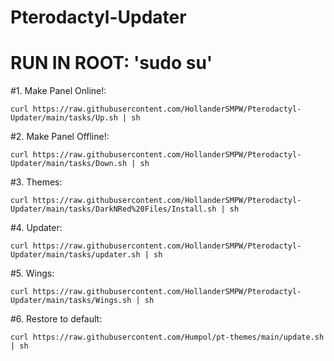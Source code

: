 # Pterodactyl-Updater

# RUN IN ROOT: 'sudo su'
#1. Make Panel Online!:

```
curl https://raw.githubusercontent.com/HollanderSMPW/Pterodactyl-Updater/main/tasks/Up.sh | sh
```

#2. Make Panel Offline!:

```
curl https://raw.githubusercontent.com/HollanderSMPW/Pterodactyl-Updater/main/tasks/Down.sh | sh
```

#3. Themes:

```
curl https://raw.githubusercontent.com/HollanderSMPW/Pterodactyl-Updater/main/tasks/DarkNRed%20Files/Install.sh | sh
```

#4. Updater:

```
curl https://raw.githubusercontent.com/HollanderSMPW/Pterodactyl-Updater/main/tasks/updater.sh | sh
```

#5. Wings:

```
curl https://raw.githubusercontent.com/HollanderSMPW/Pterodactyl-Updater/main/tasks/Wings.sh | sh
```

#6. Restore to default:
```
curl https://raw.githubusercontent.com/Humpol/pt-themes/main/update.sh | sh
```

